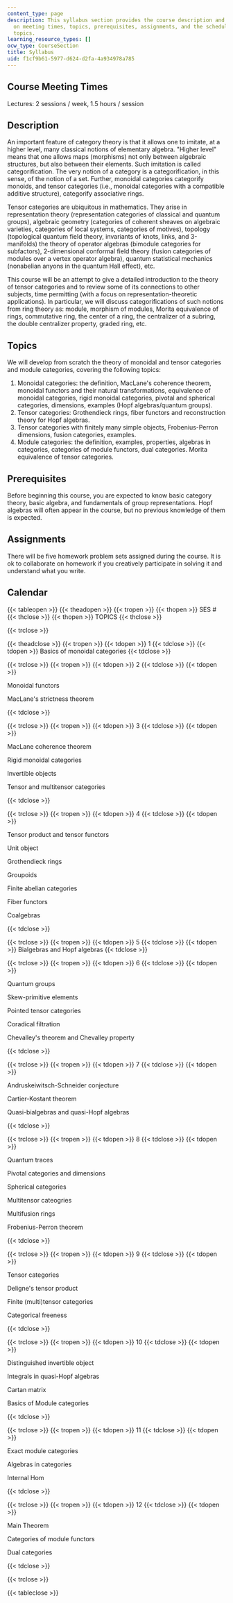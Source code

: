 ```yaml
---
content_type: page
description: This syllabus section provides the course description and information
  on meeting times, topics, prerequisites, assignments, and the schedule of lecture
  topics.
learning_resource_types: []
ocw_type: CourseSection
title: Syllabus
uid: f1cf9b61-5977-d624-d2fa-4a934978a785
---
```


Course Meeting Times
--------------------

Lectures: 2 sessions / week, 1.5 hours / session

Description
-----------

An important feature of category theory is that it allows one to imitate, at a higher level, many classical notions of elementary algebra. "Higher level" means that one allows maps (morphisms) not only between algebraic structures, but also between their elements. Such imitation is called categorification. The very notion of a category is a categorification, in this sense, of the notion of a set. Further, monoidal categories categorify monoids, and tensor categories (i.e., monoidal categories with a compatible additive structure), categorify associative rings.

Tensor categories are ubiquitous in mathematics. They arise in representation theory (representation categories of classical and quantum groups), algebraic geometry (categories of coherent sheaves on algebraic varieties, categories of local systems, categories of motives), topology (topological quantum field theory, invariants of knots, links, and 3-manifolds) the theory of operator algebras (bimodule categories for subfactors), 2-dimensional conformal field theory (fusion categories of modules over a vertex operator algebra), quantum statistical mechanics (nonabelian anyons in the quantum Hall effect), etc.

This course will be an attempt to give a detailed introduction to the theory of tensor categories and to review some of its connections to other subjects, time permitting (with a focus on representation-theoretic applications). In particular, we will discuss categorifications of such notions from ring theory as: module, morphism of modules, Morita equivalence of rings, commutative ring, the center of a ring, the centralizer of a subring, the double centralizer property, graded ring, etc.

Topics
------

We will develop from scratch the theory of monoidal and tensor categories and module categories, covering the following topics:

1.  Monoidal categories: the definition, MacLane's coherence theorem, monoidal functors and their natural transformations, equivalence of monoidal categories, rigid monoidal categories, pivotal and spherical categories, dimensions, examples (Hopf algebras/quantum groups).
2.  Tensor categories: Grothendieck rings, fiber functors and reconstruction theory for Hopf algebras.
3.  Tensor categories with finitely many simple objects, Frobenius-Perron dimensions, fusion categories, examples.
4.  Module categories: the definition, examples, properties, algebras in categories, categories of module functors, dual categories. Morita equivalence of tensor categories.

Prerequisites
-------------

Before beginning this course, you are expected to know basic category theory, basic algebra, and fundamentals of group representations. Hopf algebras will often appear in the course, but no previous knowledge of them is expected.

Assignments
-----------

There will be five homework problem sets assigned during the course. It is ok to collaborate on homework if you creatively participate in solving it and understand what you write.

Calendar
--------

{{< tableopen >}}
{{< theadopen >}}
{{< tropen >}}
{{< thopen >}}
SES #
{{< thclose >}}
{{< thopen >}}
TOPICS
{{< thclose >}}

{{< trclose >}}

{{< theadclose >}}
{{< tropen >}}
{{< tdopen >}}
1
{{< tdclose >}}
{{< tdopen >}}
Basics of monoidal categories
{{< tdclose >}}

{{< trclose >}}
{{< tropen >}}
{{< tdopen >}}
2
{{< tdclose >}}
{{< tdopen >}}


Monoidal functors

MacLane's strictness theorem


{{< tdclose >}}

{{< trclose >}}
{{< tropen >}}
{{< tdopen >}}
3
{{< tdclose >}}
{{< tdopen >}}


MacLane coherence theorem

Rigid monoidal categories

Invertible objects

Tensor and multitensor categories


{{< tdclose >}}

{{< trclose >}}
{{< tropen >}}
{{< tdopen >}}
4
{{< tdclose >}}
{{< tdopen >}}


Tensor product and tensor functors

Unit object

Grothendieck rings

Groupoids

Finite abelian categories

Fiber functors

Coalgebras


{{< tdclose >}}

{{< trclose >}}
{{< tropen >}}
{{< tdopen >}}
5
{{< tdclose >}}
{{< tdopen >}}
Bialgebras and Hopf algebras
{{< tdclose >}}

{{< trclose >}}
{{< tropen >}}
{{< tdopen >}}
6
{{< tdclose >}}
{{< tdopen >}}


Quantum groups

Skew-primitive elements

Pointed tensor categories

Coradical filtration

Chevalley's theorem and Chevalley property


{{< tdclose >}}

{{< trclose >}}
{{< tropen >}}
{{< tdopen >}}
7
{{< tdclose >}}
{{< tdopen >}}


Andruskeiwitsch-Schneider conjecture

Cartier-Kostant theorem

Quasi-bialgebras and quasi-Hopf algebras


{{< tdclose >}}

{{< trclose >}}
{{< tropen >}}
{{< tdopen >}}
8
{{< tdclose >}}
{{< tdopen >}}


Quantum traces

Pivotal categories and dimensions

Spherical categories

Multitensor cateogries

Multifusion rings

Frobenius-Perron theorem


{{< tdclose >}}

{{< trclose >}}
{{< tropen >}}
{{< tdopen >}}
9
{{< tdclose >}}
{{< tdopen >}}


Tensor categories

Deligne's tensor product

Finite (multi)tensor categories

Categorical freeness


{{< tdclose >}}

{{< trclose >}}
{{< tropen >}}
{{< tdopen >}}
10
{{< tdclose >}}
{{< tdopen >}}


Distinguished invertible object

Integrals in quasi-Hopf algebras

Cartan matrix

Basics of Module categories


{{< tdclose >}}

{{< trclose >}}
{{< tropen >}}
{{< tdopen >}}
11
{{< tdclose >}}
{{< tdopen >}}


Exact module categories

Algebras in categories

Internal Hom


{{< tdclose >}}

{{< trclose >}}
{{< tropen >}}
{{< tdopen >}}
12
{{< tdclose >}}
{{< tdopen >}}


Main Theorem

Categories of module functors

Dual categories


{{< tdclose >}}

{{< trclose >}}

{{< tableclose >}}